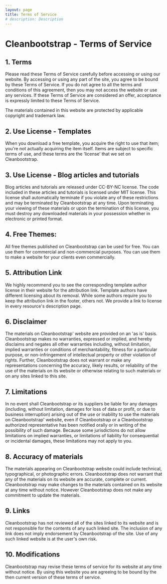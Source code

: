 ```yaml
---
layout: page
title: Terms of Service
# description: Description
---
```


# Cleanbootstrap - Terms of Service
## 1. Terms
Please read these Terms of Service carefully before accessing or using our website. By accessing or using any part of
the site, you agree to be bound by these Terms of Service. If you do not agree to all the terms and conditions of this
agreement, then you may not access the website or use any services. If these Terms of Service are considered an offer,
acceptance is expressly limited to these Terms of Service.

The materials contained in this website are protected by applicable copyright and trademark law.

## 2. Use License - Templates
When you download a free template, you acquire the right to use that item; you're not actually acquiring the item
itself. Items are subject to specific terms of use, and these terms are the ‘license’ that we set on Cleanbootstrap.

## 3. Use License - Blog articles and tutorials
Blog articles and tutorials are released under CC-BY-NC license. The code included in these articles and tutorials is
licensed under MIT license.
This license shall automatically terminate if you violate any of these restrictions and may be terminated by
Cleanbootstrap at any time. Upon terminating your viewing of these materials or upon the termination of this license, you
must destroy any downloaded materials in your possession whether in electronic or printed format.

## 4. Free Themes:
All free themes published on Cleanbootstrap can be used for free. You can use them for commercial and non-commercial purposes. You can use them to make a website for your clients even commercially.

## 5. Attribution Link
We highly recommend you to see the corresponding template author license in their website for the attribution link. Template authors have different licensing about its removal. While some authors require you to keep the attribution link in the footer, others not. We provide a link to license in every resource's description page.

## 6. Disclaimer
The materials on Cleanbootstrap' website are provided on an 'as is' basis. Cleanbootstrap makes no warranties, expressed
or implied, and hereby disclaims and negates all other warranties including, without limitation, implied warranties or
conditions of merchantability, fitness for a particular purpose, or non-infringement of intellectual property or other
violation of rights.
Further, Cleanbootstrap does not warrant or make any representations concerning the accuracy, likely results, or
reliability of the use of the materials on its website or otherwise relating to such materials or on any sites linked to
this site.

## 7. Limitations
In no event shall Cleanbootstrap or its suppliers be liable for any damages (including, without limitation, damages for
loss of data or profit, or due to business interruption) arising out of the use or inability to use the materials on
Cleanbootstrap' website, even if Cleanbootstrap or a Cleanbootstrap authorized representative has been notified orally or
in writing of the possibility of such damage. Because some jurisdictions do not allow limitations on implied warranties,
or limitations of liability for consequential or incidental damages, these limitations may not apply to you.

## 8. Accuracy of materials
The materials appearing on Cleanbootstrap website could include technical, typographical, or photographic errors.
Cleanbootstrap does not warrant that any of the materials on its website are accurate, complete or current. Cleanbootstrap
may make changes to the materials contained on its website at any time without notice. However Cleanbootstrap does not
make any commitment to update the materials.

## 9. Links
Cleanbootstrap has not reviewed all of the sites linked to its website and is not responsible for the contents of any
such linked site. The inclusion of any link does not imply endorsement by Cleanbootstrap of the site. Use of any such
linked website is at the user's own risk.

## 10. Modifications
Cleanbootstrap may revise these terms of service for its website at any time without notice. By using this website you
are agreeing to be bound by the then current version of these terms of service.